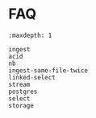 # FAQ

```{toctree}
:maxdepth: 1

ingest
acid
nb
ingest-same-file-twice
linked-select
stream
postgres
select
storage
```

